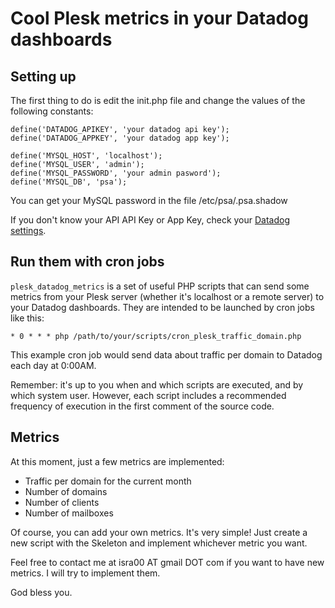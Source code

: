Cool Plesk metrics in your Datadog dashboards
=============================================

Setting up
----------

The first thing to do is edit the init.php file and change the values of the following constants:

    define('DATADOG_APIKEY', 'your datadog api key');
    define('DATADOG_APPKEY', 'your datadog app key');

    define('MYSQL_HOST', 'localhost');
    define('MYSQL_USER', 'admin');
    define('MYSQL_PASSWORD', 'your admin pasword');
    define('MYSQL_DB', 'psa');

You can get your MySQL password in the file /etc/psa/.psa.shadow

If you don't know your API API Key or App Key, check your [Datadog settings](https://app.datadoghq.com/account/settings#api).

Run them with cron jobs
-----------------------

`plesk_datadog_metrics` is a set of useful PHP scripts that can send some metrics from your Plesk server (whether it's localhost or a remote server) to your Datadog dashboards. They are intended to be launched by cron jobs like this:

    * 0 * * * php /path/to/your/scripts/cron_plesk_traffic_domain.php

This example cron job would send data about traffic per domain to Datadog each day at 0:00AM.

Remember: it's up to you when and which scripts are executed, and by which system user. However, each script includes a recommended frequency of execution in the first comment of the source code.

Metrics
-------

At this moment, just a few metrics are implemented:

* Traffic per domain for the current month
* Number of domains
* Number of clients
* Number of mailboxes

Of course, you can add your own metrics. It's very simple! Just create a new script with the Skeleton and implement whichever metric you want.

Feel free to contact me at isra00 AT gmail DOT com if you want to have new metrics. I will try to implement them.

God bless you.

